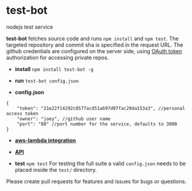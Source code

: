 # test-bot  
nodejs test service

**test-bot** fetches source code and runs `npm install` and `npm test`. The targeted repository and commit sha is specified in the request URL. The github credentials are configured on the server side, using [OAuth token](https://help.github.com/articles/git-automation-with-oauth-tokens/) authorization for accessing private repos. 

* **install** `npm install test-bot -g`  

* **run** `test-bot config.json`  

* **config.json**  
```
{
	"token": "21e22f14292c0577acd51a697d97fac29da153a3", //personal access token
	"owner": "joey", //github user name
	"port": "80" //port number for the service, defaults to 3000
}
```

* **[aws-lambda integration](./aws-lambda.js)**

* **[API](./API.md)**

* **test** `npm test` For testing the full suite a valid `config.json` needs to be placed inside the `test/` directory.

Please create pull requests for features and issues for bugs or questions. 

